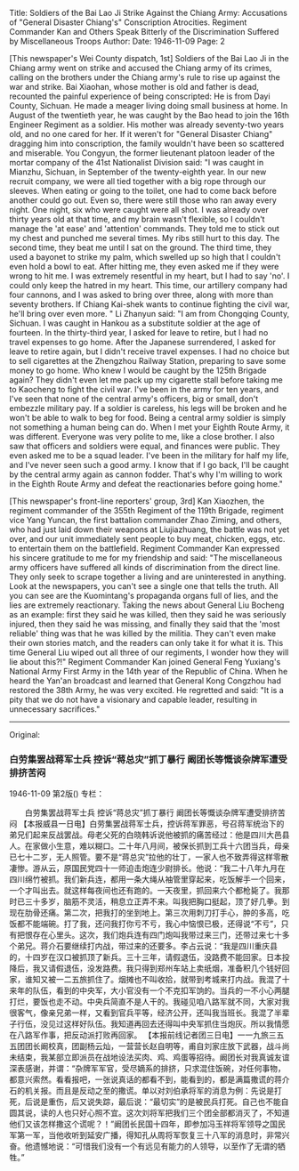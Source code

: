 Title: Soldiers of the Bai Lao Ji Strike Against the Chiang Army: Accusations of "General Disaster Chiang's" Conscription Atrocities. Regiment Commander Kan and Others Speak Bitterly of the Discrimination Suffered by Miscellaneous Troops
Author:
Date: 1946-11-09
Page: 2

[This newspaper's Wei County dispatch, 1st] Soldiers of the Bai Lao Ji in the Chiang army went on strike and accused the Chiang army of its crimes, calling on the brothers under the Chiang army's rule to rise up against the war and strike. Bai Xiaohan, whose mother is old and father is dead, recounted the painful experience of being conscripted: He is from Dayi County, Sichuan. He made a meager living doing small business at home. In August of the twentieth year, he was caught by the Bao head to join the 16th Engineer Regiment as a soldier. His mother was already seventy-two years old, and no one cared for her. If it weren't for "General Disaster Chiang" dragging him into conscription, the family wouldn't have been so scattered and miserable. You Congyun, the former lieutenant platoon leader of the mortar company of the 41st Nationalist Division said: "I was caught in Mianzhu, Sichuan, in September of the twenty-eighth year. In our new recruit company, we were all tied together with a big rope through our sleeves. When eating or going to the toilet, one had to come back before another could go out. Even so, there were still those who ran away every night. One night, six who were caught were all shot. I was already over thirty years old at that time, and my brain wasn't flexible, so I couldn't manage the 'at ease' and 'attention' commands. They told me to stick out my chest and punched me several times. My ribs still hurt to this day. The second time, they beat me until I sat on the ground. The third time, they used a bayonet to strike my palm, which swelled up so high that I couldn't even hold a bowl to eat. After hitting me, they even asked me if they were wrong to hit me. I was extremely resentful in my heart, but I had to say 'no'. I could only keep the hatred in my heart. This time, our artillery company had four cannons, and I was asked to bring over three, along with more than seventy brothers. If Chiang Kai-shek wants to continue fighting the civil war, he'll bring over even more. " Li Zhanyun said: "I am from Chongqing County, Sichuan. I was caught in Hankou as a substitute soldier at the age of fourteen. In the thirty-third year, I asked for leave to retire, but I had no travel expenses to go home. After the Japanese surrendered, I asked for leave to retire again, but I didn't receive travel expenses. I had no choice but to sell cigarettes at the Zhengzhou Railway Station, preparing to save some money to go home. Who knew I would be caught by the 125th Brigade again? They didn't even let me pack up my cigarette stall before taking me to Kaocheng to fight the civil war. I've been in the army for ten years, and I've seen that none of the central army's officers, big or small, don't embezzle military pay. If a soldier is careless, his legs will be broken and he won't be able to walk to beg for food. Being a central army soldier is simply not something a human being can do. When I met your Eighth Route Army, it was different. Everyone was very polite to me, like a close brother. I also saw that officers and soldiers were equal, and finances were public. They even asked me to be a squad leader. I've been in the military for half my life, and I've never seen such a good army. I know that if I go back, I'll be caught by the central army again as cannon fodder. That's why I'm willing to work in the Eighth Route Army and defeat the reactionaries before going home."

[This newspaper's front-line reporters' group, 3rd] Kan Xiaozhen, the regiment commander of the 355th Regiment of the 119th Brigade, regiment vice Yang Yuncan, the first battalion commander Zhao Ziming, and others, who had just laid down their weapons at Liujiazhuang, the battle was not yet over, and our unit immediately sent people to buy meat, chicken, eggs, etc. to entertain them on the battlefield. Regiment Commander Kan expressed his sincere gratitude to me for my friendship and said: "The miscellaneous army officers have suffered all kinds of discrimination from the direct line. They only seek to scrape together a living and are uninterested in anything. Look at the newspapers, you can't see a single one that tells the truth. All you can see are the Kuomintang's propaganda organs full of lies, and the lies are extremely reactionary. Taking the news about General Liu Bocheng as an example: first they said he was killed, then they said he was seriously injured, then they said he was missing, and finally they said that the 'most reliable' thing was that he was killed by the militia. They can't even make their own stories match, and the readers can only take it for what it is. This time General Liu wiped out all three of our regiments, I wonder how they will lie about this?!" Regiment Commander Kan joined General Feng Yuxiang's National Army First Army in the 14th year of the Republic of China. When he heard the Yan'an broadcast and learned that General Kong Congzhou had restored the 38th Army, he was very excited. He regretted and said: "It is a pity that we do not have a visionary and capable leader, resulting in unnecessary sacrifices."



<hr /> 

Original: 


### 白劳集罢战蒋军士兵  控诉“蒋总灾”抓丁暴行  阚团长等慨谈杂牌军遭受排挤苦闷

1946-11-09
第2版()
专栏：

　　白劳集罢战蒋军士兵
    控诉“蒋总灾”抓丁暴行
    阚团长等慨谈杂牌军遭受排挤苦闷
    【本报威县一日电】白劳集罢战蒋军士兵，控诉蒋军罪恶，号召蒋军统治下的弟兄们起来反战罢战。母老父死的白晓韩诉说他被抓的痛苦经过：他是四川大邑县人。在家做小生意，难以糊口。二十年八月间，被保长抓到工兵十六团当兵，母亲已七十二岁，无人照管。要不是“蒋总灾”拉他的壮丁，一家人也不致弄得这样零散凄惨。游从云，原国民党四十一师迫击炮连少尉排长。他说：“我二十八年九月在四川绵竹被抓。我们新兵连，都用一条大绳从袖管里穿起来，吃饭解手一个回来，一个才叫出去。就这样每夜间也还有跑的。一天夜里，抓回来六个都枪毙了。我那时已三十多岁，脑筋不灵活，稍息立正弄不来。叫我把胸口挺起，顶了好几拳。到现在肋骨还痛。第二次，把我打的坐到地上。第三次用刺刀打手心，肿的多高，吃饭都不能端碗。打了我，还问我打你亏不亏，我心中恼恨已极，还得说“不亏”，只有把恨存在心里头。这次，我们炮兵连有四门炮叫我带过来三门，还带过来七十多个弟兄。蒋介石要继续打内战，带过来的还要多。李占云说：“我是四川重庆县的，十四岁在汉口被抓顶了新兵。三十三年，请假退伍，没路费不能回家。日本投降后，我又请假退伍，没发路费。我只得到郑州车站上卖纸烟，准备积几个钱好回家，谁知又被一二五旅抓住了。烟摊也不叫收拾，就带到考城来打内战。我混了十来年的队伍，看到的中央军，大小官没有一个不克扣军饷的。当兵的一不小心两腿打烂，要饭也走不动。中央兵简直不是人干的。我碰见咱八路军就不同，大家对我很客气，像亲兄弟一样，又看到官兵平等，经济公开，还叫我当班长。我混了半辈子行伍，没见过这样好队伍。我知道再回去还得叫中央军抓住当炮灰。所以我情愿在八路军作事，把反动派打败再回家。
    【本报前线记者团三日电】一一九旅三五五团团长阚校真，团副杨云灿，一营营长赵自明等，甫自刘家庄放下武器，战斗尚未结束，我某部立即派员在战地设法买肉、鸡、鸡蛋等招待。阚团长对我真诚友谊深表感谢，并谓：“杂牌军军官，受尽嫡系的排挤，只求混住饭碗，对任何事物，都意兴索然。看看报吧，一张说真话的都看不到，能看到的，都是满篇撒谎的蒋介石的机关报。而且是反动之至的撒谎。单以对刘伯承将军的消息为例：先说是打死，后说是重伤，后又说失踪，最后说：“最切实”的是被民兵打死。自己也不能自圆其说，读的人也只好心照不宜。这次刘将军把我们三个团全部都消灭了，不知道他们又该怎样撒这个谎呢？！”阚团长民国十四年，即参加冯玉祥将军领导之国民军第一军，当他收听到延安广播，得知孔从周将军恢复三十八军的消息时，非常兴奋。他遗憾地说：“可惜我们没有一个有远见有能力的人领导，以至作了无谓的牺牲。”
